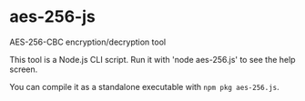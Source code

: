 # aes-256-js
AES-256-CBC encryption/decryption tool

This tool is a Node.js CLI script. 
Run it with 'node aes-256.js' to see the help screen.

You can compile it as a standalone executable with `npm pkg aes-256.js`.
